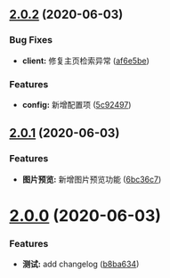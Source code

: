 ## [2.0.2](https://github.com/kkxiaoa/mik/compare/v2.0.1...v2.0.2) (2020-06-03)


### Bug Fixes

* **client:** 修复主页检索异常 ([af6e5be](https://github.com/kkxiaoa/mik/commit/af6e5be2cbbc50cd5afdd355237d6490be0bbca8))


### Features

* **config:** 新增配置项 ([5c92497](https://github.com/kkxiaoa/mik/commit/5c92497a6c0c7633d0187cb03ad58e7e4b4d2cd8))



## [2.0.1](https://github.com/kkxiaoa/mik/compare/v2.0.0...v2.0.1) (2020-06-03)


### Features

* **图片预览:** 新增图片预览功能 ([6bc36c7](https://github.com/kkxiaoa/mik/commit/6bc36c711e410e45946d0cdfc47ee4b8ec18ec87))



# [2.0.0](https://github.com/kkxiaoa/mik/compare/b8ba63485d69402875a471ea871762e040fc705e...v2.0.0) (2020-06-03)


### Features

* **测试:** add  changelog ([b8ba634](https://github.com/kkxiaoa/mik/commit/b8ba63485d69402875a471ea871762e040fc705e))



